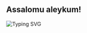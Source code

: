 ## Assalomu aleykum!

![Typing SVG](https://readme-typing-svg.demolab.com/?lines=I'm+Dilshod+Toxirov+🤖+AI+Engineer+(Learner)+📊+Data+Analyst+(Learner)+🐍+Python+developer+💻+Front-end+developer+🎓+PDPU+Student+1/4+🌐+My+channel+on+telegram+https://t.me/Conordevs_Blogs¢er=true&width=350&height=150&font=Arial&color=1E90FF&size=20&duration=3000)
